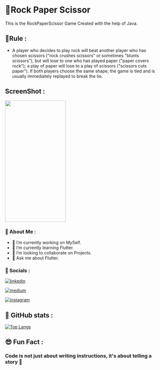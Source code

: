 # 📍Rock Paper Scissor 

This is the RockPaperScissor Game Created with the help of Java.

## 🛒Rule : 

- A player who decides to play rock will beat another player who has chosen scissors ("rock crushes scissors" or sometimes "blunts scissors"), but will lose to one who has played paper ("paper covers rock"); a play of paper will lose to a play of scissors ("scissors cuts paper"). If both players choose the same shape, the game is tied and is usually immediately replayed to break the tie.

## ScreenShot :
<html>  
  <body>
    <img src = '![WhatsApp Image 2024-06-28 at 5 54 12 PM (1)](https://github.com/CodingWithParas/Rock-Paper-Scissor_Game/assets/173163553/709f0b63-4f91-4fd4-a7e6-de6a0790babf)', 
      width="200" height="400" />
  </body>
</html>

### 🚀 About Me :

- 🔭 I’m currently working on MySelf.
- 🌱 I’m currently learning Flutter.
- 👯 I’m looking to collaborate on Projects.
- 💬 Ask me about Flutter.

### 🔗 Socials :

[![linkedin](https://img.shields.io/badge/linkedin-0A66C2?style=for-the-badge&logo=linkedin&logoColor=white)](https://www.linkedin.com/in/paras-sharma-a216a5275/)

[![medium](https://img.shields.io/badge/Medium-000?style=for-the-badge&logo=medium&logoColor=white)](https://medium.com/@paras.influxinfotech)

[![instagram](https://img.shields.io/badge/Instagram-white?style=for-the-badge&logo=instagram)](https://www.instagram.com/paras__sharma012/)

## 🧾 GitHub stats :

[![Top Langs](https://github-readme-stats.vercel.app/api/top-langs/?username=CodingWithParas)](https://github.com/CodingWithParas/github-readme-stats)

## 😎 Fun Fact :

### Code is not just about writing instructions, it's about telling a story 🎫
